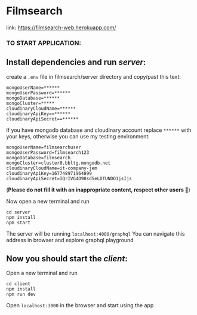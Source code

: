 # Filmsearch

link: https://filmsearch-web.herokuapp.com/

### TO START APPLICATION:

## Install dependencies and run _server_:

create a `.env` file in filmsearch/server directory and copy/past this text:

```
mongoUserName=******
mongoUserPassword=******
mongoDatabase=******
mongoCluster=*****
cloudinaryCloudName=******
cloudinaryApiKey==******
cloudinaryApiSecret==******
```

If you have mongodb database and cloudinary account replace _`******`_ with your keys, otherwise you can use my testing environment:

```
mongoUserName=filmsearchuser
mongoUserPassword=filmsearch123
mongoDatabase=filmsearch
mongoCluster=cluster0.bbltg.mongodb.net
cloudinaryCloudName=it-company-jem
cloudinaryApiKey=167748971964899
cloudinaryApiSecret=IQrIVG4O98sd5eLDTUNDO1jsIjs
```

(**Please do not fill it with an inappropriate content, respect other users 🙏**)

Now open a new terminal and run

```
cd server
npm install
npm start
```

The server will be running `localhost:4000/graphql`
You can navigate this address in browser and explore graphql playground

## Now you should start the _client_:

Open a new terminal and run

```
cd client
npm install
npm run dev
```

Open `localhost:3000` in the browser and start using the app
